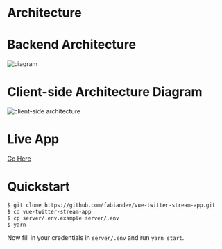 # <a name="architecture"></a>Architecture
# Backend Architecture
![diagram](https://image.ibb.co/i4eidw/w4g_backend_architecture.png "architecture")

# Client-side Architecture Diagram
![client-side architecture](https://image.ibb.co/cCCDyw/client_architecture.png)


# Live App
 <a name="live_app"></a>
[Go Here](http://vue-twitter-stream-watson.mybluemix.net/ "app")

# Quickstart

```sh
$ git clone https://github.com/fabiandev/vue-twitter-stream-app.git
$ cd vue-twitter-stream-app
$ cp server/.env.example server/.env
$ yarn
```

Now fill in your credentials in `server/.env` and run `yarn start`.


